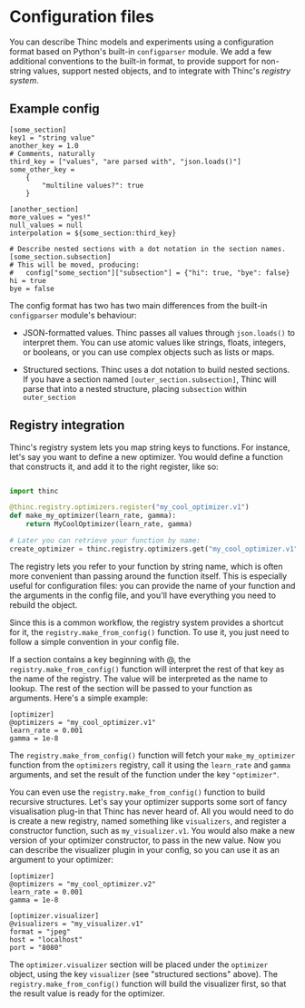 # Configuration files

You can describe Thinc models and experiments using a configuration format
based on Python's built-in `configparser` module. We add a few additional
conventions to the built-in format, to provide support for non-string values,
support nested objects, and to integrate with Thinc's *registry system*.

## Example config


```
[some_section]
key1 = "string value"
another_key = 1.0
# Comments, naturally
third_key = ["values", "are parsed with", "json.loads()"]
some_other_key =  
    {
        "multiline values?": true
    }

[another_section]
more_values = "yes!"
null_values = null
interpolation = ${some_section:third_key}

# Describe nested sections with a dot notation in the section names.
[some_section.subsection]
# This will be moved, producing:
#   config["some_section"]["subsection"] = {"hi": true, "bye": false}
hi = true
bye = false
```

The config format has two has two main differences from the built-in `configparser`
module's behaviour:

* JSON-formatted values. Thinc passes all values through `json.loads()` to
  interpret them. You can use atomic values like strings, floats, integers,
  or booleans, or you can use complex objects such as lists or maps.

* Structured sections. Thinc uses a dot notation to build nested sections. If
  you have a section named `[outer_section.subsection]`, Thinc will parse that
  into a nested structure, placing `subsection` within `outer_section`

## Registry integration

Thinc's registry system lets you map string keys to functions. For instance,
let's say you want to define a new optimizer. You would define a function that
constructs it, and add it to the right register, like so:

```python

import thinc

@thinc.registry.optimizers.register("my_cool_optimizer.v1")
def make_my_optimizer(learn_rate, gamma):
    return MyCoolOptimizer(learn_rate, gamma)

# Later you can retrieve your function by name:
create_optimizer = thinc.registry.optimizers.get("my_cool_optimizer.v1")
```

The registry lets you refer to your function by string name, which is
often more convenient than passing around the function itself. This is
especially useful for configuration files: you can provide the name of your
function and the arguments in the config file, and you'll have everything you
need to rebuild the object.

Since this is a common workflow, the registry system provides a shortcut for
it, the `registry.make_from_config()` function. To use it, you just need to
follow a simple convention in your config file.

If a section contains a key beginning with @, the `registry.make_from_config()`
function will interpret the rest of that key as the name of the registry. The
value will be interpreted as the name to lookup. The rest of the section will
be passed to your function as arguments. Here's a simple example:

```
[optimizer]
@optimizers = "my_cool_optimizer.v1"
learn_rate = 0.001
gamma = 1e-8
```

The `registry.make_from_config()` function will fetch your 
`make_my_optimizer` function from the `optimizers` registry, call it using the
`learn_rate` and `gamma` arguments, and set the result of the function under
the key `"optimizer"`.

You can even use the  `registry.make_from_config()` function to build recursive
structures. Let's say your optimizer supports some sort of fancy visualisation
plug-in that Thinc has never heard of. All you would need to do is create a new
registry, named something like `visualizers`, and register a constructor
function, such as `my_visualizer.v1`. You would also make a new version of your
optimizer constructor, to pass in the new value. Now you can describe the
visualizer plugin in your config, so you can use it as an argument to your optimizer:

```
[optimizer]
@optimizers = "my_cool_optimizer.v2"
learn_rate = 0.001
gamma = 1e-8

[optimizer.visualizer]
@visualizers = "my_visualizer.v1"
format = "jpeg"
host = "localhost"
port = "8080"
```

The `optimizer.visualizer` section will be placed under the
`optimizer` object, using the key `visualizer` (see "structured sections"
above). The `registry.make_from_config()` function will build the visualizer
first, so that the result value is ready for the optimizer.
